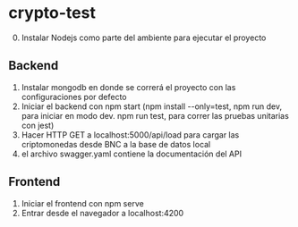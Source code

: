 # crypto-test
0. Instalar Nodejs como parte del ambiente para ejecutar el proyecto
## Backend
1. Instalar mongodb en donde se correrá el proyecto con las configuraciones por defecto
2. Iniciar el backend con npm start (npm install --only=test, npm run dev,  para iniciar en modo dev. npm run test, para correr las pruebas unitarias con jest)
3. Hacer HTTP GET a localhost:5000/api/load para cargar las criptomonedas desde BNC a la base de datos local
4. el archivo swagger.yaml contiene la documentación del API

## Frontend
1. Iniciar el frontend con npm serve
2. Entrar desde el navegador a localhost:4200
